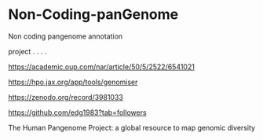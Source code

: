 # Non-Coding-panGenome
Non coding pangenome annotation 

project . . . .

https://academic.oup.com/nar/article/50/5/2522/6541021

https://hpo.jax.org/app/tools/genomiser

https://zenodo.org/record/3981033

https://github.com/edg1983?tab=followers

The Human Pangenome Project: a global
resource to map genomic diversity
